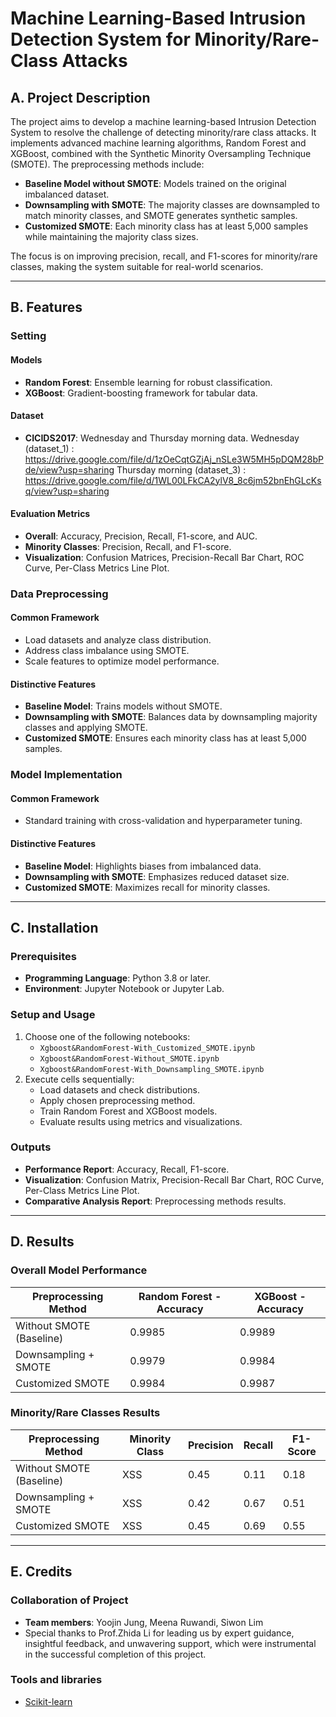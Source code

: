 # Machine Learning-Based Intrusion Detection System for Minority/Rare-Class Attacks

## A. Project Description

The project aims to develop a machine learning-based Intrusion Detection System to resolve the challenge of detecting minority/rare class attacks. It implements advanced machine learning algorithms, Random Forest and XGBoost, combined with the Synthetic Minority Oversampling Technique (SMOTE). The preprocessing methods include:

- **Baseline Model without SMOTE**: Models trained on the original imbalanced dataset.
- **Downsampling with SMOTE**: The majority classes are downsampled to match minority classes, and SMOTE generates synthetic samples.
- **Customized SMOTE**: Each minority class has at least 5,000 samples while maintaining the majority class sizes.

The focus is on improving precision, recall, and F1-scores for minority/rare classes, making the system suitable for real-world scenarios.

---

## B. Features

### Setting

#### Models
- **Random Forest**: Ensemble learning for robust classification.
- **XGBoost**: Gradient-boosting framework for tabular data.

#### Dataset
- **CICIDS2017**: Wednesday and Thursday morning data.
Wednesday (dataset_1) : https://drive.google.com/file/d/1zOeCqtGZjAj_nSLe3W5MH5pDQM28bPde/view?usp=sharing
Thursday morning (dataset_3) : https://drive.google.com/file/d/1WL00LFkCA2ylV8_8c6jm52bnEhGLcKsq/view?usp=sharing
#### Evaluation Metrics
- **Overall**: Accuracy, Precision, Recall, F1-score, and AUC.
- **Minority Classes**: Precision, Recall, and F1-score.
- **Visualization**: Confusion Matrices, Precision-Recall Bar Chart, ROC Curve, Per-Class Metrics Line Plot.

### Data Preprocessing

#### Common Framework
- Load datasets and analyze class distribution.
- Address class imbalance using SMOTE.
- Scale features to optimize model performance.

#### Distinctive Features
- **Baseline Model**: Trains models without SMOTE.
- **Downsampling with SMOTE**: Balances data by downsampling majority classes and applying SMOTE.
- **Customized SMOTE**: Ensures each minority class has at least 5,000 samples.

### Model Implementation

#### Common Framework
- Standard training with cross-validation and hyperparameter tuning.

#### Distinctive Features
- **Baseline Model**: Highlights biases from imbalanced data.
- **Downsampling with SMOTE**: Emphasizes reduced dataset size.
- **Customized SMOTE**: Maximizes recall for minority classes.

---

## C. Installation

### Prerequisites
- **Programming Language**: Python 3.8 or later.
- **Environment**: Jupyter Notebook or Jupyter Lab.

### Setup and Usage
1. Choose one of the following notebooks:
   - `Xgboost&RandomForest-With_Customized_SMOTE.ipynb`
   - `Xgboost&RandomForest-Without_SMOTE.ipynb`
   - `Xgboost&RandomForest-With_Downsampling_SMOTE.ipynb`
2. Execute cells sequentially:
   - Load datasets and check distributions.
   - Apply chosen preprocessing method.
   - Train Random Forest and XGBoost models.
   - Evaluate results using metrics and visualizations.

### Outputs
- **Performance Report**: Accuracy, Recall, F1-score.
- **Visualization**: Confusion Matrix, Precision-Recall Bar Chart, ROC Curve, Per-Class Metrics Line Plot.
- **Comparative Analysis Report**: Preprocessing methods results.

---

## D. Results

### Overall Model Performance
| Preprocessing Method    | Random Forest - Accuracy | XGBoost - Accuracy |
|--------------------------|--------------------------|---------------------|
| Without SMOTE (Baseline) | 0.9985                  | 0.9989             |
| Downsampling + SMOTE     | 0.9979                  | 0.9984             |
| Customized SMOTE         | 0.9984                  | 0.9987             |

### Minority/Rare Classes Results
| Preprocessing Method    | Minority Class | Precision | Recall | F1-Score |
|--------------------------|----------------|-----------|--------|----------|
| Without SMOTE (Baseline) | XSS            | 0.45      | 0.11   | 0.18     |
| Downsampling + SMOTE     | XSS            | 0.42      | 0.67   | 0.51     |
| Customized SMOTE         | XSS            | 0.45      | 0.69   | 0.55     |

---

## E. Credits 

### Collaboration of Project
- **Team members**: Yoojin Jung, Meena Ruwandi, Siwon Lim
- Special thanks to Prof.Zhida Li for leading us by expert guidance, insightful feedback, and unwavering support, which were instrumental in the successful completion of this project.



### Tools and libraries 
- [Scikit-learn](https://scikit-learn.org/stable/)





